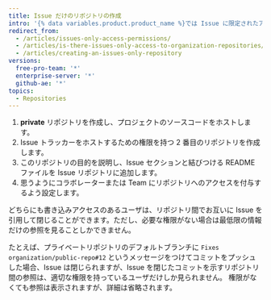 ```yaml
---
title: Issue だけのリポジトリの作成
intro: '{% data variables.product.product_name %}では Issue に限定されたアクセス権限は存在しませんが、Issue 専用のリポジトリを作成すれば、実質的にそのようなアクセス権限を設定できます。'
redirect_from:
  - /articles/issues-only-access-permissions/
  - /articles/is-there-issues-only-access-to-organization-repositories/
  - /articles/creating-an-issues-only-repository
versions:
  free-pro-team: '*'
  enterprise-server: '*'
  github-ae: '*'
topics:
  - Repositories
---
```


1. **private** リポジトリを作成し、プロジェクトのソースコードをホストします。
2. Issue トラッカーをホストするための権限を持つ 2 番目のリポジトリを作成します。
3. このリポジトリの目的を説明し、Issue セクションと結びつける README ファイルを Issue リポジトリに追加します。
4. 思うようにコラボレーターまたは Team にリポジトリへのアクセスを付与するよう設定します。

どちらにも書き込みアクセスのあるユーザは、リポジトリ間でお互いに Issue を引用して閉じることができます。ただし、必要な権限がない場合は最低限の情報だけの参照を見ることしかできません。

たとえば、プライベートリポジトリのデフォルトブランチに `Fixes organization/public-repo#12` というメッセージをつけてコミットをプッシュした場合、Issue は閉じられますが、Issue を閉じたコミットを示すリポジトリ間の参照は、適切な権限を持っているユーザだけしか見られません。 権限がなくても参照は表示されますが、詳細は省略されます。
